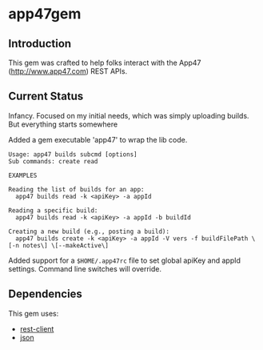 # app47gem

## Introduction
This gem was crafted to help folks interact with the App47 (http://www.app47.com) REST APIs. 

## Current Status
Infancy. Focused on my initial needs, which was simply uploading builds. But everything starts somewhere

Added a gem executable 'app47' to wrap the lib code.


    Usage: app47 builds subcmd [options]
    Sub commands: create read

    EXAMPLES

    Reading the list of builds for an app:
      app47 builds read -k <apiKey> -a appId

    Reading a specific build:
      app47 builds read -k <apiKey> -a appId -b buildId

    Creating a new build (e.g., posting a build):
      app47 builds create -k <apiKey> -a appId -V vers -f buildFilePath \[-n notes\] \[--makeActive\]


Added support for a `$HOME/.app47rc` file to set global apiKey and appId settings. Command line switches will override.

## Dependencies
This gem uses:

*   [rest-client](http://rubygems.org/gems/rest-client)
*   [json](http://rubygems.org/gems/json)
